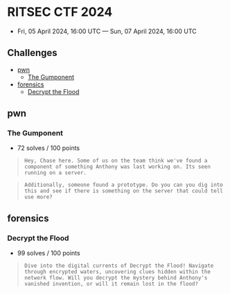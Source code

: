 # RITSEC CTF 2024

- Fri, 05 April 2024, 16:00 UTC — Sun, 07 April 2024, 16:00 UTC

## Challenges

- [pwn](#pwn)
    - [The Gumponent](#the-gumponent)
- [forensics](#forensics)
    - [Decrypt the Flood](#decrypt-the-flood)

## pwn

### The Gumponent

- 72 solves / 100 points

> ``` Hey, Chase here. Some of us on the team think we've found a component of something Anthony was last working on. Its seen running on a server. ```

> ``` Additionally, someone found a prototype. Do you can you dig into this and see if there is something on the server that could tell use more? ```

## forensics

### Decrypt the Flood

- 99 solves / 100 points

> ``` Dive into the digital currents of Decrypt the Flood! Navigate through encrypted waters, uncovering clues hidden within the network flow. Will you decrypt the mystery behind Anthony's vanished invention, or will it remain lost in the flood? ```

